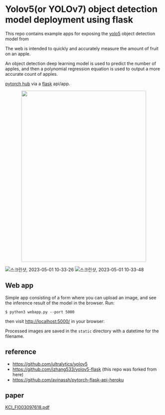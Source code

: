 # Yolov5(or YOLOv7) object detection model deployment using flask
This repo contains example apps for exposing the [yolo5](https://github.com/ultralytics/yolov5) object detection model from 

The web is intended to quickly and accurately measure the amount of fruit on an apple.

An object detection deep learning model is used to predict the number of apples, and then a polynomial regression equation is used to output a more accurate count of apples.

[pytorch hub](https://pytorch.org/hub/ultralytics_yolov5/) via a [flask](https://flask.palletsprojects.com/en/1.1.x/) api/app.


<p align="center"><img src="https://github.com/user-attachments/assets/d386be9e-2c1e-4b3a-9778-38d084d65f60" width="400" height="550" /></p>


![스크린샷, 2023-05-01 10-33-26](https://user-images.githubusercontent.com/51011169/235388468-77ba4fc3-02b4-414a-ba6c-e5452b33a2c5.png)
![스크린샷, 2023-05-01 10-33-48](https://user-images.githubusercontent.com/51011169/235388476-5b8d9da2-4afd-4d82-9111-8ef3c823091f.png)



## Web app
Simple app consisting of a form where you can upload an image, and see the inference result of the model in the browser. Run:

`$ python3 webapp.py --port 5000`

then visit [http://localhost:5000/](http://localhost:5000/) in your browser:


Processed images are saved in the `static` directory with a datetime for the filename.


## reference
- https://github.com/ultralytics/yolov5
- https://github.com/jzhang533/yolov5-flask (this repo was forked from here)
- https://github.com/avinassh/pytorch-flask-api-heroku

## paper
[KCI_FI003097618.pdf](https://github.com/user-attachments/files/18003027/KCI_FI003097618.pdf)
